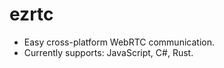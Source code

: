 ﻿# ezrtc

-   Easy cross-platform WebRTC communication.
-   Currently supports: JavaScript, C#, Rust.
